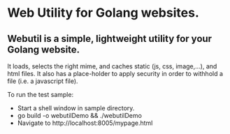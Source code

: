 # Web Utility for Golang websites.

## Webutil is a simple, lightweight utility for your Golang website.

It loads, selects the right mime, and caches static (js, css, image,...), and html files.
It also has a place-holder to apply security in order to withhold a file (i.e. a javascript file).

To run the test sample:

- Start a shell window in sample directory.
- go build -o webutilDemo && ./webutilDemo
- Navigate to http://localhost:8005/mypage.html
